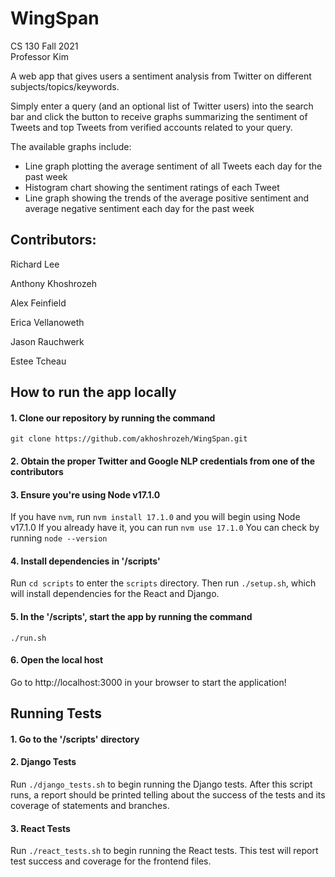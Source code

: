 # WingSpan

CS 130 
Fall 2021  
Professor Kim

A web app that gives users a sentiment analysis from Twitter on different subjects/topics/keywords.

Simply enter a query (and an optional list of Twitter users) into the search bar and click the button to receive graphs summarizing the sentiment of Tweets and top Tweets from verified accounts related to your query.

The available graphs include:
- Line graph plotting the average sentiment of all Tweets each day for the past week
- Histogram chart showing the sentiment ratings of each Tweet
- Line graph showing the trends of the average positive sentiment and average negative sentiment each day for the past week

## Contributors: 

Richard Lee

Anthony Khoshrozeh

Alex Feinfield

Erica Vellanoweth

Jason Rauchwerk

Estee Tcheau  

## How to run the app locally

#### 1. Clone our repository by running the command

`git clone https://github.com/akhoshrozeh/WingSpan.git`

#### 2. Obtain the proper Twitter and Google NLP credentials from one of the contributors

#### 3. Ensure you're using Node v17.1.0

If you have `nvm`, run `nvm install 17.1.0` and you will begin using Node v17.1.0
If you already have it, you can run `nvm use 17.1.0`
You can check by running `node --version`

#### 4. Install dependencies in '/scripts'

Run `cd scripts` to enter the `scripts` directory.
Then run `./setup.sh`, which will install dependencies for the React and Django. 

#### 5. In the '/scripts', start the app by running the command

`./run.sh`

#### 6. Open the local host

Go to http://localhost:3000 in your browser to start the application!



## Running Tests

#### 1. Go to the '/scripts' directory

#### 2. Django Tests
Run `./django_tests.sh` to begin running the Django tests.
After this script runs, a report should be printed telling about the success of the tests and its coverage of statements and branches.

#### 3. React Tests
Run `./react_tests.sh` to begin running the React tests.
This test will report test success and coverage for the frontend files.
